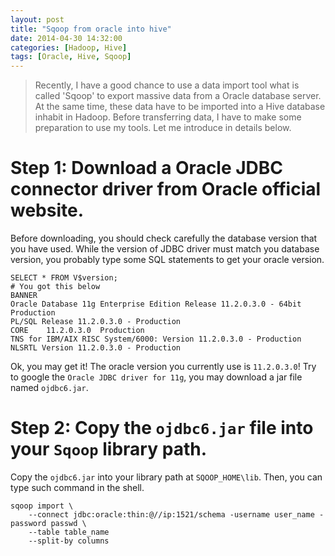 ```yaml
---
layout: post
title: "Sqoop from oracle into hive"
date: 2014-04-30 14:32:00
categories: [Hadoop, Hive]
tags: [Oracle, Hive, Sqoop]
---
```


> Recently, I have a good chance to use a data import tool what is called 'Sqoop' to export massive data from a Oracle database server.
At the same time, these data have to be imported into a Hive database inhabit in Hadoop. Before transferring data, I have to make some
preparation to use my tools. Let me introduce in details below.

# Step 1: Download a Oracle JDBC connector driver from Oracle official website.
Before downloading, you should check carefully the database version that you have used. While the version of JDBC driver must match 
you database version, you probably type some SQL statements to get your oracle version.

	SELECT * FROM V$version;
	# You got this below
	BANNER
	Oracle Database 11g Enterprise Edition Release 11.2.0.3.0 - 64bit Production
	PL/SQL Release 11.2.0.3.0 - Production
	CORE	11.2.0.3.0	Production
	TNS for IBM/AIX RISC System/6000: Version 11.2.0.3.0 - Production
	NLSRTL Version 11.2.0.3.0 - Production

Ok, you may get it! The oracle version you currently use is `11.2.0.3.0`! Try to google the `Oracle JDBC driver for 11g`, you may download a jar file named `ojdbc6.jar`.

# Step 2: Copy the `ojdbc6.jar` file into your `Sqoop` library path.
Copy the `ojdbc6.jar` into your library path at `SQOOP_HOME\lib`. Then, you can type such command in the shell.

	sqoop import \
		--connect jdbc:oracle:thin:@//ip:1521/schema -username user_name -password passwd \
		--table table_name
		--split-by columns


